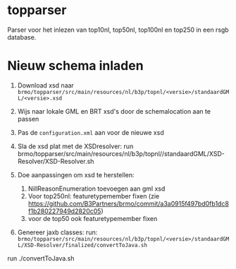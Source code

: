 # topparser

Parser voor het inlezen van top10nl, top50nl, top100nl en top250 in een rsgb database.

# Nieuw schema inladen

1. Download xsd naar `brmo/topparser/src/main/resources/nl/b3p/topnl/<versie>/standaardGML/<versie>.xsd`
2. Wijs naar lokale GML en BRT xsd's door de schemalocation aan te passen
2. Pas de `configuration.xml` aan voor de nieuwe xsd
3. Sla de xsd plat met de XSDresolver: run brmo/topparser/src/main/resources/nl/b3p/topnl/<versie>/standaardGML/XSD-Resolver/XSD-Resolver.sh
4. Doe aanpassingen om xsd te herstellen:
   1. NillReasonEnumeration toevoegen aan gml xsd
   2. Voor top250nl: featuretypemember fixen (zie  https://github.com/B3Partners/brmo/commit/a3a0915f497bd0fb1dc8f1b280227949d2820c05)
   3. voor de top50 ook featuretypemember fixen

5. Genereer jaxb classes: run: `brmo/topparser/src/main/resources/nl/b3p/topnl/<versie>/standaardGML/XSD-Resolver/finalized/convertToJava.sh`


run ./convertToJava.sh